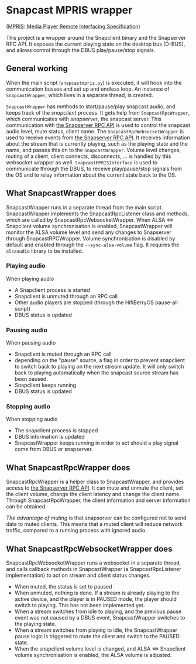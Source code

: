 # Snapcast MPRIS wrapper

([MPRIS: Media Player Remote Interfacing Specification](https://specifications.freedesktop.org/mpris-spec/2.2/))

This project is a wrapper around the Snapclient binary and the Snapserver RPC API. 
It exposes the current playing state on the desktop bus (D-BUS), and allows control 
through the DBUS play/pause/stop signals. 

## General working
When the main script (`snapcastmpris.py`) is executed, it will hook into the communication 
busses and set up and endless loop. An instance of `SnapcastWrapper`, which lives 
in a separate thread, is created.

`SnapcastWrapper` has methods to start/pause/play snapcast audio, and keeps track of the _snapclient_ 
process. It gets help from `SnapcastRpcWrapper`, which communicates with _snapserver_, the snapcast server.
This communication with [the Snapserver RPC API](https://github.com/badaix/snapcast/blob/master/doc/json_rpc_api/v2_0_0.md)
is used to control the snapcast audio level, mute status, client name. The `SnapcastRpcWebsocketWrapper` is used to receive 
events from [the Snapserver RPC API](https://github.com/badaix/snapcast/blob/master/doc/json_rpc_api/v2_0_0.md). It receives 
information about the stream that is currently playing, such as the playing state and the name, and passes this on to 
the `SnapcastWrapper`. Volume level changes, muting of a client, client connects, disconnects, ... is handled by this 
websocket wrapper as well. `SnapcastMPRISInterface` is used to communicate through the DBUS, to receive play/pause/stop 
signals from the OS and to relay information about the current state back to the OS. 

## What SnapcastWrapper does
SnapcastWrapper runs in a separate thread from the main script.
SnapcastWrapper implements the SnapcastRpcListener class and methods, which are called by SnapcastRpcWebsocketWrapper.
When ALSA <=> Snapclient volume synchronisation is enabled, SnapcastWrapper will monitor the ALSA volume level and send
any changes to Snapserver through SnapcastRPCWrapper. Volume synchronisation is disabled by default and enabled through 
the `--sync-alsa-volume` flag. It requires the `alsaaudio` library to be installed.

### Playing audio
When playing audio
- A Snapclient process is started 
- Snapclient is unmuted through an RPC call
- Other audio players are stopped (through the HifiBerryOS pause-all script)
- DBUS status is updated

### Pausing audio
When pausing audio
- Snapclient is muted through an RPC call
- depending on the "pause" source, a flag in order to prevent snapclient to switch back to playing on the next stream update. 
It will only switch back to playing automatically when the snapcast source stream has been paused.
- Snapclient keeps running
- DBUS status is updated

### Stopping audio
When stopping audio
- The snapclient process is stopped
- DBUS information is updated
- SnapcastWrapper keeps running in order to act should a play signal come from DBUS or snapserver.

## What SnapcastRpcWrapper does
SnapcastRpcWrapper is a helper class to SnapcastWrapper, and provides access to 
[the Snapserver RPC API](https://github.com/badaix/snapcast/blob/master/doc/json_rpc_api/v2_0_0.md). It can mute and 
unmute the client, set the client volume, change the client latency and change the client name. Through
SnapcastRpcWrapper, the client information and server information can be obtained.

*The advantage of muting* is that snapserver can be configured not to send data to muted clients. This means that a 
muted client will reduce network traffic, compared to a running process with ignored audio.

## What SnapcastRpcWebsocketWrapper does
SnapcastRpcWebsocketWrapper runs a websocket in a separate thread, and calls callback methods in SnapcastWrapper (a SnapcastRpcListener 
implementation) to act on stream and client status changes. 

- When muted, the status is set to paused
- When unmuted, nothing is done. If a stream is already playing to the active device, and the player is in PAUSED mode, 
the player should switch to playing. This has not been implemented yet.
- When a stream switches from idle to playing, and the previous pause event was not caused by a DBUS event, SnapcastWrapper switches to the playing state.
- When a stream switches from playing to idle, the SnapcastWrapper pause logic is triggered to mute the client and switch to the PAUSED state.
- When the snapclient volume level is changed, and ALSA <=> Snapclient volume synchronisation is enabled, the ALSA volume is adjusted.